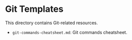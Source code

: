 # Git Templates

This directory contains Git-related resources.

- `git-commands-cheatsheet.md`: Git commands cheatsheet.
